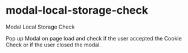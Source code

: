 # modal-local-storage-check
Modal Local Storage Check


Pop up Modal on page load and check if the user accepted the Cookie Check or if the user closed the modal.
